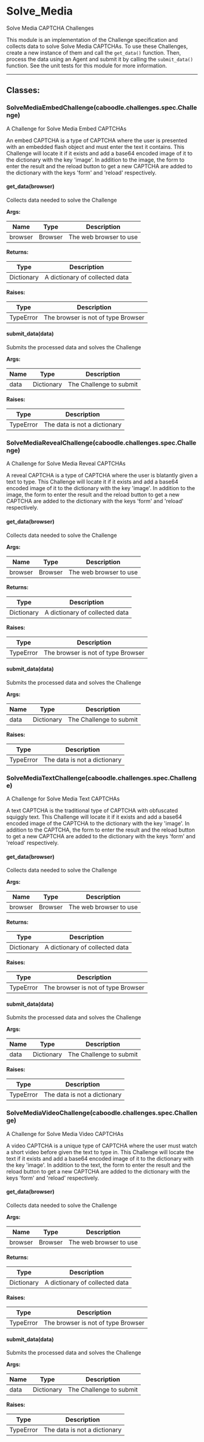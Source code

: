 Solve_Media
===========

Solve Media CAPTCHA Challenges

This module is an implementation of the Challenge specification and collects
data to solve Solve Media CAPTCHAs. To use these Challenges, create a new
instance of them and call the `get_data()` function. Then, process the data
using an Agent and submit it by calling the `submit_data()` function. See the
unit tests for this module for more information.

- - - - - - - - - - - - - - - - - - - - - - - - - - - - - - - - - - - - - - - -

**Classes:**
------------

### SolveMediaEmbedChallenge(caboodle.challenges.spec.Challenge)

A Challenge for Solve Media Embed CAPTCHAs

An embed CAPTCHA is a type of CAPTCHA where the user is presented with an
embedded flash object and must enter the text it contains. This Challenge
will locate it if it exists and add a base64 encoded image of it to the
dictionary with the key 'image'. In addition to the image, the form to enter
the result and the reload button to get a new CAPTCHA are added to the
dictionary with the keys 'form' and 'reload' respectively.

#### get_data(browser)

Collects data needed to solve the Challenge

**Args:**

|  Name   |  Type   |      Description       |
|---------|---------|------------------------|
| browser | Browser | The web browser to use |

**Returns:**

|    Type    |          Description           |
|------------|--------------------------------|
| Dictionary | A dictionary of collected data |

**Raises:**

|   Type    |            Description             |
|-----------|------------------------------------|
| TypeError | The browser is not of type Browser |

#### submit_data(data)

Submits the processed data and solves the Challenge

**Args:**

| Name |    Type    |       Description       |
|------|------------|-------------------------|
| data | Dictionary | The Challenge to submit |

**Raises:**

|   Type    |         Description          |
|-----------|------------------------------|
| TypeError | The data is not a dictionary |


### SolveMediaRevealChallenge(caboodle.challenges.spec.Challenge)

A Challenge for Solve Media Reveal CAPTCHAs

A reveal CAPTCHA is a type of CAPTCHA where the user is blatantly given a
text to type. This Challenge will locate it if it exists and add a base64
encoded image of it to the dictionary with the key 'image'. In addition to
the image, the form to enter the result and the reload button to get a new
CAPTCHA are added to the dictionary with the keys 'form' and 'reload'
respectively.

#### get_data(browser)

Collects data needed to solve the Challenge

**Args:**

|  Name   |  Type   |      Description       |
|---------|---------|------------------------|
| browser | Browser | The web browser to use |

**Returns:**

|    Type    |          Description           |
|------------|--------------------------------|
| Dictionary | A dictionary of collected data |

**Raises:**

|   Type    |            Description             |
|-----------|------------------------------------|
| TypeError | The browser is not of type Browser |

#### submit_data(data)

Submits the processed data and solves the Challenge

**Args:**

| Name |    Type    |       Description       |
|------|------------|-------------------------|
| data | Dictionary | The Challenge to submit |

**Raises:**

|   Type    |         Description          |
|-----------|------------------------------|
| TypeError | The data is not a dictionary |


### SolveMediaTextChallenge(caboodle.challenges.spec.Challenge)

A Challenge for Solve Media Text CAPTCHAs

A text CAPTCHA is the traditional type of CAPTCHA with obfuscated squiggly
text. This Challenge will locate it if it exists and add a base64 encoded
image of the CAPTCHA to the dictionary with the key 'image'. In addition to
the CAPTCHA, the form to enter the result and the reload button to get a new
CAPTCHA are added to the dictionary with the keys 'form' and 'reload'
respectively.

#### get_data(browser)

Collects data needed to solve the Challenge

**Args:**

|  Name   |  Type   |      Description       |
|---------|---------|------------------------|
| browser | Browser | The web browser to use |

**Returns:**

|    Type    |          Description           |
|------------|--------------------------------|
| Dictionary | A dictionary of collected data |

**Raises:**

|   Type    |            Description             |
|-----------|------------------------------------|
| TypeError | The browser is not of type Browser |

#### submit_data(data)

Submits the processed data and solves the Challenge

**Args:**

| Name |    Type    |       Description       |
|------|------------|-------------------------|
| data | Dictionary | The Challenge to submit |

**Raises:**

|   Type    |         Description          |
|-----------|------------------------------|
| TypeError | The data is not a dictionary |


### SolveMediaVideoChallenge(caboodle.challenges.spec.Challenge)

A Challenge for Solve Media Video CAPTCHAs

A video CAPTCHA is a unique type of CAPTCHA where the user must watch a
short video before given the text to type in. This Challenge will locate the
text if it exists and add a base64 encoded image of it to the dictionary
with the key 'image'. In addition to the text, the form to enter the result
and the reload button to get a new CAPTCHA are added to the dictionary with
the keys 'form' and 'reload' respectively.

#### get_data(browser)

Collects data needed to solve the Challenge

**Args:**

|  Name   |  Type   |      Description       |
|---------|---------|------------------------|
| browser | Browser | The web browser to use |

**Returns:**

|    Type    |          Description           |
|------------|--------------------------------|
| Dictionary | A dictionary of collected data |

**Raises:**

|   Type    |            Description             |
|-----------|------------------------------------|
| TypeError | The browser is not of type Browser |

#### submit_data(data)

Submits the processed data and solves the Challenge

**Args:**

| Name |    Type    |       Description       |
|------|------------|-------------------------|
| data | Dictionary | The Challenge to submit |

**Raises:**

|   Type    |         Description          |
|-----------|------------------------------|
| TypeError | The data is not a dictionary |
